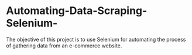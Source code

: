 # Automating-Data-Scraping-Selenium-
The objective of this project is to use Selenium for automating the process of gathering data from an e-commerce website.
